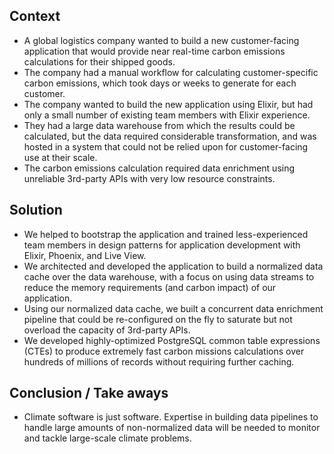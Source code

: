 ## Context

- A global logistics company wanted to build a new customer-facing
  application that would provide near real-time carbon emissions
  calculations for their shipped goods.
- The company had a manual workflow for calculating customer-specific
  carbon emissions, which took days or weeks to generate for each
  customer.
- The company wanted to build the new application using Elixir, but had
  only a small number of existing team members with Elixir experience.
- They had a large data warehouse from which the results could be
  calculated, but the data required considerable transformation, and was
  hosted in a system that could not be relied upon for customer-facing
  use at their scale.
- The carbon emissions calculation required data enrichment using
  unreliable 3rd-party APIs with very low resource constraints.

## Solution

- We helped to bootstrap the application and trained less-experienced
  team members in design patterns for application development with
  Elixir, Phoenix, and Live View.
- We architected and developed the application to build a normalized
  data cache over the data warehouse, with a focus on using data streams
  to reduce the memory requirements (and carbon impact) of our
  application.
- Using our normalized data cache, we built a concurrent data enrichment
  pipeline that could be re-configured on the fly to saturate but not
  overload the capacity of 3rd-party APIs.
- We developed highly-optimized PostgreSQL common table expressions
  (CTEs) to produce extremely fast carbon missions calculations over
  hundreds of millions of records without requiring further caching.

## Conclusion / Take aways

- Climate software is just software. Expertise in building data
  pipelines to handle large amounts of non-normalized data will be
  needed to monitor and tackle large-scale climate problems.
